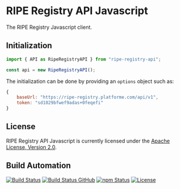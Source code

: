 # RIPE Registry API Javascript

The RIPE Registry Javascript client.

## Initialization

```javascript
import { API as RipeRegistryAPI } from "ripe-registry-api";

const api = new RipeRegistryAPI();
```

The initialization can be done by providing an `options` object such as:

```javascript
{
    baseUrl: "https://ripe-registry.platforme.com/api/v1",
    token: "sd1029bfwef9adas+0feqefi"
}
```

## License

 RIPE Registry API Javascript is currently licensed under the [Apache License, Version 2.0](http://www.apache.org/licenses/).

## Build Automation

[![Build Status](https://travis-ci.org/ripe-tech/ripe-registry-api-js.svg?branch=master)](https://travis-ci.org/ripe-tech/ripe-registry-api-js)
[![Build Status GitHub](https://github.com/ripe-tech/ripe-registry-api-js/workflows/Main%20Workflow/badge.svg)](https://github.com/ripe-tech/ripe-registry-api-js/actions)
[![npm Status](https://img.shields.io/npm/v/ripe-registry-api.svg)](https://www.npmjs.com/package/ripe-registry-api)
[![License](https://img.shields.io/badge/license-Apache%202.0-blue.svg)](https://www.apache.org/licenses/)
